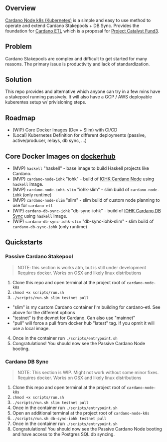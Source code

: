 ## Overview
[Cardano Node k8s (Kubernetes)](https://github.com/floydcraft/cardano-node-k8s) is a simple and easy to use method to operate and extend Cardano Stakepools + DB Sync. Provides the foundation for [Cardano ETL](https://github.com/floydcraft/cardano-etl) which is a proposal for [Project Catalyst Fund3](https://cardano.ideascale.com/a/dtd/Cardano-ETL-Public-BigQuery-Data/334530-48088).

## Problem
Cardano Stakepools are complex and difficult to get started for many reasons. The primary issue is productivity and lack of standardization.

## Solution
This repo provides and alternative which anyone can try in a few mins have a stakepool running passively. It will also have a GCP / AWS deployable kuberentes setup w/ privisioning steps.

## Roadmap
- (WIP) Core Docker Images (Dev + Slim) with CI/CD
- (Local) Kubernetes Definition for different deployments (passive, active/producer, relays, db sync, ...)

## Core Docker Images on [dockerhub](https://hub.docker.com/u/floydcraft)
- (MVP) `haskell` "haskell" - base image to build Haskell projects like Cardano.
- (MVP) `cardano-node-iohk` "iohk" - build of [IOHK Cardano Node](https://github.com/input-output-hk/cardano-node) using `haskell` image.
- (MVP) `cardano-node-iohk-slim` "iohk-slim" - slim build of `cardano-node-iohk` (only runtime)
- (MVP) `cardano-node-slim` "slim" - slim build of custom node planning to use for `cardano-etl`
- (WIP) `cardano-db-sync-iohk` "db-sync-iohk" - build of [IOHK Cardano DB Sync](https://github.com/input-output-hk/cardano-db-sync) using `haskell` image.
- (WIP) `cardano-db-sync-iohk-slim` "db-sync-iohk-slim" - slim build of `cardano-db-sync-iohk` (only runtime)

## Quickstarts
### Passive Cardano Stakepool
> NOTE: this section is works atm, but is still under development
> Requires docker. Works on OSX and likely linux distributions

1. Clone this repo and open terminal at the project root of `cardano-node-k8s`
2. `chmod +x scripts/run.sh`
3. `./scripts/run.sh slim testnet pull`
- "slim" is my custom Cardano container I'm building for cardano-etl. See above for the different options
- "testnet" is the devnet for Cardano. Can also use "mainnet"
- "pull" will force a pull from docker hub "latest" tag. If you opmit it will use a local image.
4. Once in the container run `./scripts/entrypoint.sh`
5. Congratulations! You should now see the Passive Cardano Node booting.

### Cardano DB Sync
> NOTE: This section is WIP. Might not work without some minor fixes.
> Requires docker. Works on OSX and likely linux distributions

1. Clone this repo and open terminal at the project root of `cardano-node-k8s`
2. `chmod +x scripts/run.sh`
3. `./scripts/run.sh slim testnet pull`
4. Once in the container run `./scripts/entrypoint.sh`   
5. Open an additional terminal at the project root of `cardano-node-k8s`
6. `./scripts/run.sh db-sync-iohk testnet pull`
7. Once in the container run `./scripts/entrypoint.sh`
8. Congratulations! You should now see the Passive Cardano Node booting and have access to the Postgres SQL db syncing.

